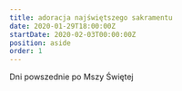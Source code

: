 ```yaml
---
title: adoracja najświętszego sakramentu
date: 2020-01-29T18:00:00Z
startDate: 2020-02-03T00:00:00Z
position: aside
order: 1
---
```


Dni powszednie po Mszy Świętej
